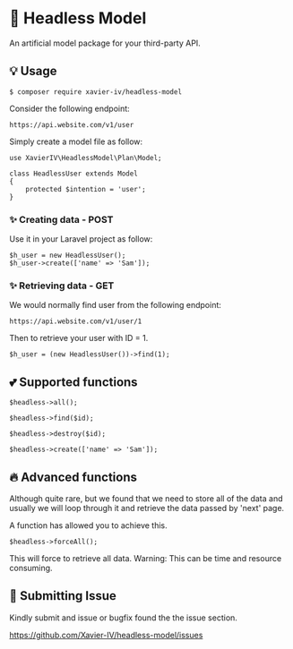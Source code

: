 # 🚀 Headless Model

An artificial model package for your third-party API.

## 💡 Usage

    $ composer require xavier-iv/headless-model
    

Consider the following endpoint:

`https://api.website.com/v1/user`

Simply create a model file as follow:

    use XavierIV\HeadlessModel\Plan\Model;
    
    class HeadlessUser extends Model
    {
        protected $intention = 'user';
    }
    

### ✨ Creating data - POST
Use it in your Laravel project as follow:

    $h_user = new HeadlessUser();
    $h_user->create(['name' => 'Sam']);

### ✨ Retrieving data - GET

We would normally find user from the following endpoint:

`https://api.website.com/v1/user/1`

Then to retrieve your user with ID = 1.

    $h_user = (new HeadlessUser())->find(1);


## 💕 Supported functions

    $headless->all(); 

    $headless->find($id);

    $headless->destroy($id);

    $headless->create(['name' => 'Sam']);
    
## 🔥 Advanced functions

Although quite rare, but we found that we need to store all of the data and usually we will
loop through it and retrieve the data passed by 'next' page.

A function has allowed you to achieve this.

    $headless->forceAll();
    
This will force to retrieve all data. Warning: This can be time and resource
consuming.

## 🌱 Submitting Issue

Kindly submit and issue or bugfix found the the issue section.

https://github.com/Xavier-IV/headless-model/issues 